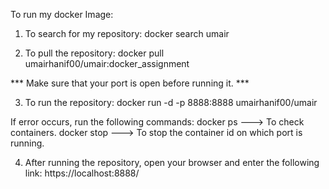 To run my docker Image:

1. To search for my repository:
	    docker search umair

2. To pull the repository:
	    docker pull umairhanif00/umair:docker_assignment

*** Make sure that your port is open before running it. ***

3. To run the repository:
	    docker run -d -p 8888:8888 umairhanif00/umair

If error occurs, run the following commands:
	    docker ps ---> To check containers.
	    docker stop ---> To stop the container id on which port is running. 

4. After running the repository, open your browser and enter the following link:
	    https://localhost:8888/	
